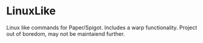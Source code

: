 # LinuxLike
Linux like commands for Paper/Spigot. Includes a warp functionality. Project out of boredom, may not be maintaiend further.
